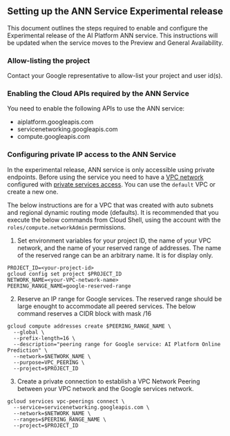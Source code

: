 ## Setting up the ANN Service Experimental release

This document outlines the steps required to enable and configure the Experimental release of the AI Platform ANN service. 
This instructions will be updated when the service moves to the Preview and General Availability.

### Allow-listing the project

Contact your Google representative to allow-list your project and user id(s).

### Enabling the Cloud APIs required by the ANN Service

You need to enable the following APIs to use the ANN service:

* aiplatform.googleapis.com
* servicenetworking.googleapis.com
* compute.googleapis.com

### Configuring private IP access to the ANN Service

In the experimental release, ANN service is only accessible using private endpoints. Before using the service you need to have a [VPC network](https://cloud.google.com/vpc) configured with [private services access](https://cloud.google.com/vpc/docs/configure-private-services-access). You can use the `default` VPC or create a new one.

The below instructions are for a VPC that was created with auto subnets and regional dynamic routing mode (defaults). It is recommended that you execute the below commands from Cloud Shell, using the account with the `roles/compute.networkAdmin` permissions.

1. Set environment variables for your project ID, the name of your VPC network, and the name of your reserved range of addresses. The name of the reserved range can be an arbitrary name. It is for display only.

```
PROJECT_ID=<your-project-id>
gcloud config set project $PROJECT_ID
NETWORK_NAME=<your-VPC-network-name>
PEERING_RANGE_NAME=google-reserved-range

```

2. Reserve an IP range for Google services. The reserved range should be large enought to accommodate all peered services. The below command reserves a CIDR block with mask /16

```
gcloud compute addresses create $PEERING_RANGE_NAME \
  --global \
  --prefix-length=16 \
  --description="peering range for Google service: AI Platform Online Prediction" \
  --network=$NETWORK_NAME \
  --purpose=VPC_PEERING \
  --project=$PROJECT_ID

```

3. Create a private connection to establish a VPC Network Peering between your VPC network and the Google services network.

```
gcloud services vpc-peerings connect \
  --service=servicenetworking.googleapis.com \
  --network=$NETWORK_NAME \
  --ranges=$PEERING_RANGE_NAME \
  --project=$PROJECT_ID

```

